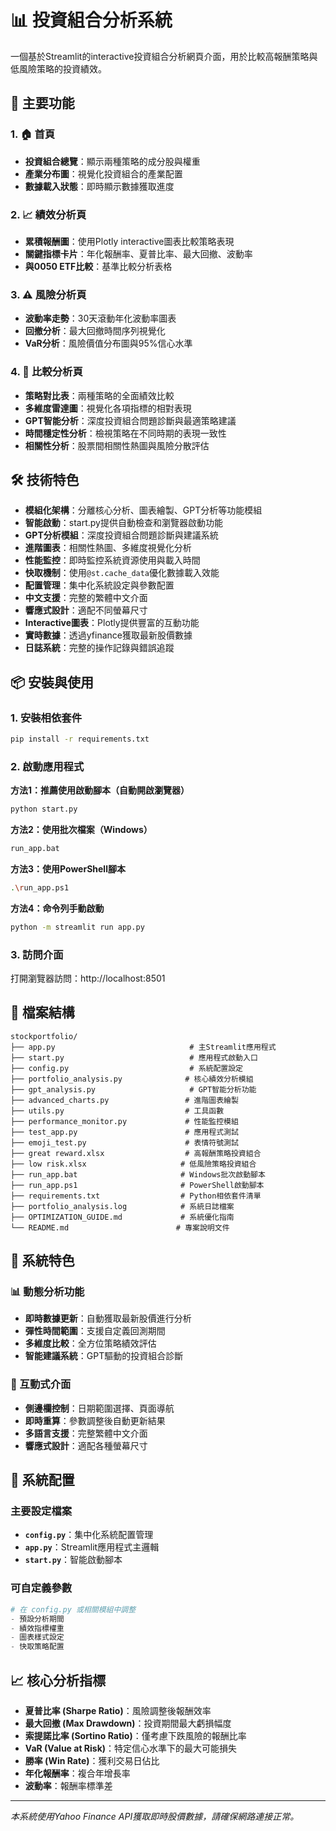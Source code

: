 # 📊 投資組合分析系統

一個基於Streamlit的interactive投資組合分析網頁介面，用於比較高報酬策略與低風險策略的投資績效。

## 🚀 主要功能

### 1. 🏠 首頁
- **投資組合總覽**：顯示兩種策略的成分股與權重
- **產業分布圖**：視覺化投資組合的產業配置
- **數據載入狀態**：即時顯示數據獲取進度

### 2. 📈 績效分析頁
- **累積報酬圖**：使用Plotly interactive圖表比較策略表現
- **關鍵指標卡片**：年化報酬率、夏普比率、最大回撤、波動率
- **與0050 ETF比較**：基準比較分析表格

### 3. ⚠️ 風險分析頁
- **波動率走勢**：30天滾動年化波動率圖表
- **回撤分析**：最大回撤時間序列視覺化
- **VaR分析**：風險價值分布圖與95%信心水準

### 4. 🔄 比較分析頁
- **策略對比表**：兩種策略的全面績效比較
- **多維度雷達圖**：視覺化各項指標的相對表現
- **GPT智能分析**：深度投資組合問題診斷與最適策略建議
- **時間穩定性分析**：檢視策略在不同時期的表現一致性
- **相關性分析**：股票間相關性熱圖與風險分散評估

## 🛠️ 技術特色

- **模組化架構**：分離核心分析、圖表繪製、GPT分析等功能模組
- **智能啟動**：start.py提供自動檢查和瀏覽器啟動功能
- **GPT分析模組**：深度投資組合問題診斷與建議系統
- **進階圖表**：相關性熱圖、多維度視覺化分析
- **性能監控**：即時監控系統資源使用與載入時間
- **快取機制**：使用`@st.cache_data`優化數據載入效能
- **配置管理**：集中化系統設定與參數配置
- **中文支援**：完整的繁體中文介面
- **響應式設計**：適配不同螢幕尺寸
- **Interactive圖表**：Plotly提供豐富的互動功能
- **實時數據**：透過yfinance獲取最新股價數據
- **日誌系統**：完整的操作記錄與錯誤追蹤

## 📦 安裝與使用

### 1. 安裝相依套件
```bash
pip install -r requirements.txt
```

### 2. 啟動應用程式

**方法1：推薦使用啟動腳本（自動開啟瀏覽器）**
```bash
python start.py
```

**方法2：使用批次檔案（Windows）**
```bash
run_app.bat
```

**方法3：使用PowerShell腳本**
```bash
.\run_app.ps1
```

**方法4：命令列手動啟動**
```bash
python -m streamlit run app.py
```
### 3. 訪問介面
打開瀏覽器訪問：http://localhost:8501

## 📁 檔案結構

```
stockportfolio/
├── app.py                              # 主Streamlit應用程式
├── start.py                            # 應用程式啟動入口
├── config.py                           # 系統配置設定
├── portfolio_analysis.py              # 核心績效分析模組
├── gpt_analysis.py                     # GPT智能分析功能
├── advanced_charts.py                 # 進階圖表繪製
├── utils.py                           # 工具函數
├── performance_monitor.py             # 性能監控模組
├── test_app.py                        # 應用程式測試
├── emoji_test.py                      # 表情符號測試
├── great reward.xlsx                  # 高報酬策略投資組合
├── low risk.xlsx                     # 低風險策略投資組合
├── run_app.bat                       # Windows批次啟動腳本
├── run_app.ps1                       # PowerShell啟動腳本
├── requirements.txt                  # Python相依套件清單
├── portfolio_analysis.log            # 系統日誌檔案
├── OPTIMIZATION_GUIDE.md             # 系統優化指南
└── README.md                        # 專案說明文件
```

## 🎯 系統特色

### 📊 動態分析功能
- **即時數據更新**：自動獲取最新股價進行分析
- **彈性時間範圍**：支援自定義回測期間
- **多維度比較**：全方位策略績效評估
- **智能建議系統**：GPT驅動的投資組合診斷

### 🎨 互動式介面
- **側邊欄控制**：日期範圍選擇、頁面導航
- **即時重算**：參數調整後自動更新結果
- **多語言支援**：完整繁體中文介面
- **響應式設計**：適配各種螢幕尺寸

## 🔧 系統配置

### 主要設定檔案
- **`config.py`**：集中化系統配置管理
- **`app.py`**：Streamlit應用程式主邏輯
- **`start.py`**：智能啟動腳本

### 可自定義參數
```python
# 在 config.py 或相關模組中調整
- 預設分析期間
- 績效指標權重
- 圖表樣式設定
- 快取策略配置
```

## 📈 核心分析指標

- **夏普比率 (Sharpe Ratio)**：風險調整後報酬效率
- **最大回撤 (Max Drawdown)**：投資期間最大虧損幅度
- **索提諾比率 (Sortino Ratio)**：僅考慮下跌風險的報酬比率
- **VaR (Value at Risk)**：特定信心水準下的最大可能損失
- **勝率 (Win Rate)**：獲利交易日佔比
- **年化報酬率**：複合年增長率
- **波動率**：報酬率標準差

---

*本系統使用Yahoo Finance API獲取即時股價數據，請確保網路連接正常。*